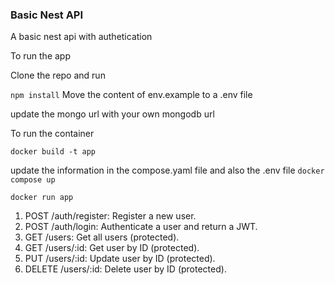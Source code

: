 <h3>Basic Nest API</h3>
<p>A basic nest api with authetication</p>


<p>To run the app</p>
<p>Clone the repo and run</p>
<code>npm install</code>
Move the content of env.example to a .env file

update the mongo url with your own mongodb url

<p>To run the container</p>
<code>docker build -t app</code>

update the information in the compose.yaml file and also the .env file
<code>docker compose up</code>


<code>docker run app</code>


<ol>
  <li>
POST /auth/register: Register a new user.
  </li>
  <li>
POST /auth/login: Authenticate a user and return a JWT.
  </li>
  <li>
GET /users: Get all users (protected).
  </li>
  <li>
GET /users/:id: Get user by ID (protected).
  </li>
  <li>
PUT /users/:id: Update user by ID (protected).
  </li>
  <li>
DELETE /users/:id: Delete user by ID (protected).
  </li>
</ol>
